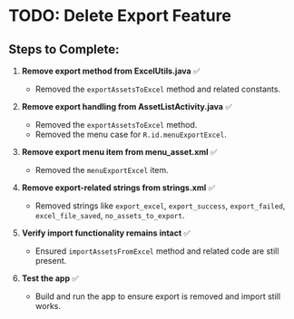 # TODO: Delete Export Feature

## Steps to Complete:

1. **Remove export method from ExcelUtils.java** ✅
   - Removed the `exportAssetsToExcel` method and related constants.

2. **Remove export handling from AssetListActivity.java** ✅
   - Removed the `exportAssetsToExcel` method.
   - Removed the menu case for `R.id.menuExportExcel`.

3. **Remove export menu item from menu_asset.xml** ✅
   - Removed the `menuExportExcel` item.

4. **Remove export-related strings from strings.xml** ✅
   - Removed strings like `export_excel`, `export_success`, `export_failed`, `excel_file_saved`, `no_assets_to_export`.

5. **Verify import functionality remains intact** ✅
   - Ensured `importAssetsFromExcel` method and related code are still present.

6. **Test the app** ✅
   - Build and run the app to ensure export is removed and import still works.
